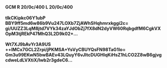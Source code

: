 #### GCM R 20/0c/400 L 20/0c/400
**tIkCKipkc06Y1ubP**<br/>**BBY9ff5md6w86b9Vu247LOXb7ZjAWhSHqhmrxkggi2c=**<br/>**gi/UUZZ3LqM8jtd7VYk34zaYJdObZj7fX8dN2dyVW60RqbgdfM6CgkVXOpM3tjREkP47MhQ3L2D9k02+...**<br/><br/>
**Wt7XJ9bAvYr3A9US**<br/>**++lMCx7GCL2Zrpi/jPKMSA+YsVyCBUYQsFN98TaG1Io=**<br/>**Gm3u99EKwN5bwBAEv43LQuyY6vJltcDUGHIqKiHsZ1hLCO2Z8wB6gjvgcdweLdLVXtiX/lwb2r3gdeC6...**